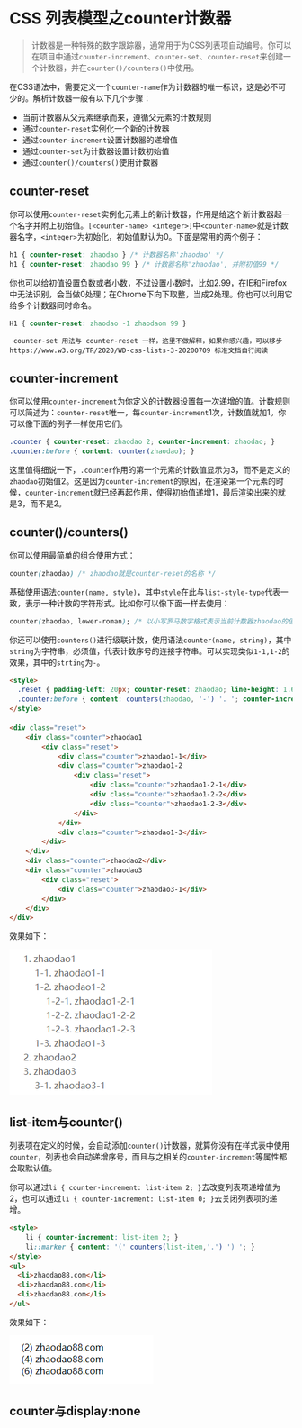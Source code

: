 # CSS 列表模型之counter计数器

> 计数器是一种特殊的数字跟踪器，通常用于为CSS列表项自动编号。你可以在项目中通过`counter-increment`、`counter-set`、`counter-reset`来创建一个计数器，并在`counter()/counters()`中使用。

在CSS语法中，需要定义一个`counter-name`作为计数器的唯一标识，这是必不可少的。解析计数器一般有以下几个步骤：

+ 当前计数器从父元素继承而来，遵循父元素的计数规则
+ 通过`counter-reset`实例化一个新的计数器
+ 通过`counter-increment`设置计数器的递增值
+ 通过`counter-set`为计数器设置计数初始值
+ 通过`counter()/counters()`使用计数器

 ## counter-reset
 你可以使用`counter-reset`实例化元素上的新计数器，作用是给这个新计数器起一个名字并附上初始值。`[<counter-name> <integer>]`中`<counter-name>`就是计数器名字，`<integer>`为初始化，初始值默认为0。下面是常用的两个例子：
 ```css
 h1 { counter-reset: zhaodao } /* 计数器名称'zhaodao' */
 h1 { counter-reset: zhaodao 99 } /* 计数器名称'zhaodao', 并附初值99 */
 ```
 你也可以给初值设置负数或者小数，不过设置小数时，比如2.99，在IE和Firefox中无法识别，会当做0处理；在Chrome下向下取整，当成2处理。你也可以利用它给多个计数器同时命名。
 ```css
 H1 { counter-reset: zhaodao -1 zhaodaom 99 }
 ```
 ` counter-set 用法与 counter-reset 一样，这里不做解释，如果你感兴趣，可以移步https://www.w3.org/TR/2020/WD-css-lists-3-20200709 标准文档自行阅读`

 ## counter-increment
你可以使用`counter-increment`为你定义的计数器设置每一次递增的值。计数规则可以简述为：`counter-reset`唯一，每`counter-increment`1次，计数值就加1。你可以像下面的例子一样使用它们。
```css
.counter { counter-reset: zhaodao 2; counter-increment: zhaodao; }
.counter:before { content: counter(zhaodao); }
```
这里值得细说一下，`.counter`作用的第一个元素的计数值显示为3，而不是定义的`zhaodao`初始值2。这是因为`counter-increment`的原因，在渲染第一个元素的时候，`counter-increment`就已经再起作用，使得初始值递增1，最后渲染出来的就是3，而不是2。

## counter()/counters()
你可以使用最简单的组合使用方式：
```css
counter(zhaodao) /* zhaodao就是counter-reset的名称 */
```
基础使用语法`counter(name, style)`，其中`style`在此与`list-style-type`代表一致，表示一种计数的字符形式。比如你可以像下面一样去使用：
```css
counter(zhaodao, lower-roman); /* 以小写罗马数字格式表示当前计数器zhaodao的值 */
```
你还可以使用`counters()`进行级联计数，使用语法`counter(name, string)`，其中`string`为字符串，必须值，代表计数序号的连接字符串。可以实现类似`1-1,1-2`的效果，其中的`strting`为`-`。
```html
<style>
  .reset { padding-left: 20px; counter-reset: zhaodao; line-height: 1.6; color: #666; }
  .counter:before { content: counters(zhaodao, '-') '. '; counter-increment: zhaodao; }
</style>

<div class="reset">
    <div class="counter">zhaodao1
        <div class="reset">
            <div class="counter">zhaodao1-1</div>
            <div class="counter">zhaodao1-2
                <div class="reset">
                    <div class="counter">zhaodao1-2-1</div>
                    <div class="counter">zhaodao1-2-2</div>
                    <div class="counter">zhaodao1-2-3</div>
                </div>
            </div>
            <div class="counter">zhaodao1-3</div>
        </div>
    </div>
    <div class="counter">zhaodao2</div>
    <div class="counter">zhaodao3
        <div class="reset">
            <div class="counter">zhaodao3-1</div>
        </div>
    </div>
</div>
```
效果如下：

![级联counters效果图 counters](./images/css-list-counter-01.png "级联counters效果图")

## list-item与counter()
列表项在定义的时候，会自动添加`counter()`计数器，就算你没有在样式表中使用`counter`，列表也会自动递增序号，而且与之相关的`counter-increment`等属性都会取默认值。

你可以通过`li { counter-increment: list-item 2; }`去改变列表项递增值为2，也可以通过`li { counter-increment: list-item 0; }`去关闭列表项的递增。

```html
<style>
	li { counter-increment: list-item 2; }
	li::marker { content: '(' counters(list-item,'.') ') '; }
</style>
<ul>
  <li>zhaodao88.com</li>
  <li>zhaodao88.com</li>
  <li>zhaodao88.com</li>
</ul>
```
效果如下：

![列表项counters效果图 counters](./images/css-list-counter-02.png "列表项counters效果图")
## counter与display:none
